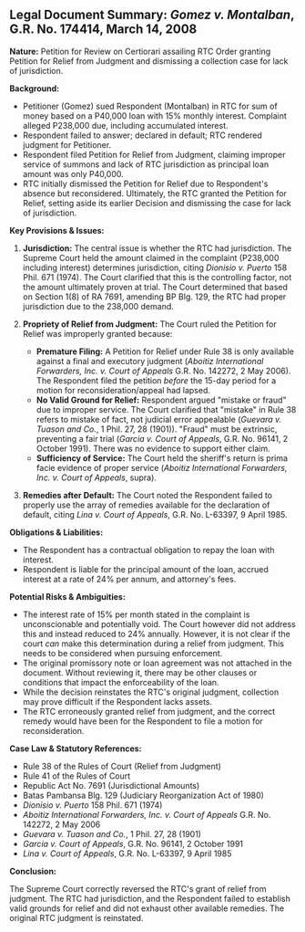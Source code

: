 ## Legal Document Summary: *Gomez v. Montalban*, G.R. No. 174414, March 14, 2008

**Nature:** Petition for Review on Certiorari assailing RTC Order granting Petition for Relief from Judgment and dismissing a collection case for lack of jurisdiction.

**Background:**

*   Petitioner (Gomez) sued Respondent (Montalban) in RTC for sum of money based on a P40,000 loan with 15% monthly interest.  Complaint alleged P238,000 due, including accumulated interest.
*   Respondent failed to answer; declared in default; RTC rendered judgment for Petitioner.
*   Respondent filed Petition for Relief from Judgment, claiming improper service of summons and lack of RTC jurisdiction as principal loan amount was only P40,000.
*   RTC initially dismissed the Petition for Relief due to Respondent's absence but reconsidered. Ultimately, the RTC granted the Petition for Relief, setting aside its earlier Decision and dismissing the case for lack of jurisdiction.

**Key Provisions & Issues:**

1.  **Jurisdiction:** The central issue is whether the RTC had jurisdiction. The Supreme Court held the amount claimed in the complaint (P238,000 including interest) determines jurisdiction, citing *Dionisio v. Puerto* 158 Phil. 671 (1974). The Court clarified that this is the controlling factor, not the amount ultimately proven at trial. The Court determined that based on Section 1(8) of RA 7691, amending BP Blg. 129, the RTC had proper jurisdiction due to the 238,000 demand.

2.  **Propriety of Relief from Judgment:** The Court ruled the Petition for Relief was improperly granted because:
    *   **Premature Filing:** A Petition for Relief under Rule 38 is only available against a final and executory judgment (*Aboitiz International Forwarders, Inc. v. Court of Appeals* G.R. No. 142272, 2 May 2006). The Respondent filed the petition *before* the 15-day period for a motion for reconsideration/appeal had lapsed.
    *   **No Valid Ground for Relief:**  Respondent argued "mistake or fraud" due to improper service. The Court clarified that "mistake" in Rule 38 refers to mistake of fact, not judicial error appealable (*Guevara v. Tuason and Co.*, 1 Phil. 27, 28 (1901)). "Fraud" must be extrinsic, preventing a fair trial (*Garcia v. Court of Appeals*, G.R. No. 96141, 2 October 1991). There was no evidence to support either claim.
    *   **Sufficiency of Service:** The Court held the sheriff's return is prima facie evidence of proper service (*Aboitiz International Forwarders, Inc. v. Court of Appeals*, supra).

3.  **Remedies after Default:** The Court noted the Respondent failed to properly use the array of remedies available for the declaration of default, citing *Lina v. Court of Appeals*, G.R. No. L-63397, 9 April 1985.

**Obligations & Liabilities:**

*   The Respondent has a contractual obligation to repay the loan with interest.
*   Respondent is liable for the principal amount of the loan, accrued interest at a rate of 24% per annum, and attorney's fees.

**Potential Risks & Ambiguities:**

*   The interest rate of 15% per month stated in the complaint is unconscionable and potentially void. The Court however did not address this and instead reduced to 24% annually. However, it is not clear if the court *can* make this determination during a relief from judgment. This needs to be considered when pursuing enforcement.
*   The original promissory note or loan agreement was not attached in the document. Without reviewing it, there may be other clauses or conditions that impact the enforceability of the loan.
*   While the decision reinstates the RTC's original judgment, collection may prove difficult if the Respondent lacks assets.
*   The RTC erroneously granted relief from judgment, and the correct remedy would have been for the Respondent to file a motion for reconsideration. 

**Case Law & Statutory References:**

*   Rule 38 of the Rules of Court (Relief from Judgment)
*   Rule 41 of the Rules of Court
*   Republic Act No. 7691 (Jurisdictional Amounts)
*   Batas Pambansa Blg. 129 (Judiciary Reorganization Act of 1980)
*   *Dionisio v. Puerto* 158 Phil. 671 (1974)
*   *Aboitiz International Forwarders, Inc. v. Court of Appeals* G.R. No. 142272, 2 May 2006
*   *Guevara v. Tuason and Co.*, 1 Phil. 27, 28 (1901)
*   *Garcia v. Court of Appeals*, G.R. No. 96141, 2 October 1991
*   *Lina v. Court of Appeals*, G.R. No. L-63397, 9 April 1985

**Conclusion:**

The Supreme Court correctly reversed the RTC's grant of relief from judgment. The RTC had jurisdiction, and the Respondent failed to establish valid grounds for relief and did not exhaust other available remedies. The original RTC judgment is reinstated.
